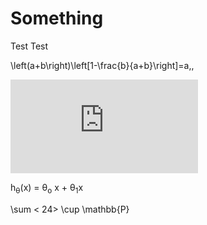 # Something

Test
Test

\left(a+b\right)\left[1-\frac{b}{a+b}\right]=a\,,


![equation](http://www.sciweavers.org/tex2img.php?eq=1%2Bsin%28mc%5E2%29&bc=White&fc=Black&im=jpg&fs=12&ff=arev&edit=)

h<sub>&theta;</sub>(x) = &theta;<sub>o</sub> x + &theta;<sub>1</sub>x


\sum < 24> \cup \mathbb{P}
